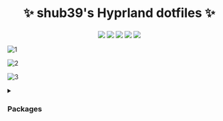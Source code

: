 <div align="center">
    <h1>✨ shub39's Hyprland dotfiles ✨</h1>
    <h3></h3>
</div>

<div align="center"> 

![](https://img.shields.io/github/last-commit/shub39/dotfiles?&style=for-the-badge&color=FFB1C8&logoColor=D9E0EE&labelColor=292324)
![](https://img.shields.io/github/stars/shub39/dotfiles?style=for-the-badge&logo=andela&color=FFB686&logoColor=D9E0EE&labelColor=292324)
![](https://img.shields.io/github/repo-size/shub39/dotfiles?color=CAC992&label=SIZE&logo=googledrive&style=for-the-badge&logoColor=D9E0EE&labelColor=292324)
![](https://img.shields.io/badge/issues-Skill-green?style=for-the-badge&color=CCE8E9&logoColor=D9E0EE&labelColor=292324) 
[![](https://img.shields.io/badge/watch-Youtube-red?style=for-the-badge&logo=youtube&color=CCE8E9&logoColor=D9E0EE&labelColor=292324)](https://youtu.be/kniqmQc3hYA) 

</a>
</div>

![1](https://github.com/shub39/dotfiles/assets/143277026/f6feac85-fc2f-481a-8774-789d4e20ad0c)

![2](https://github.com/shub39/dotfiles/assets/143277026/5c32b4fa-4901-4c5e-bec1-3db4823d1c05)

![3](https://github.com/shub39/dotfiles/assets/143277026/77b52f5f-ff26-4d62-9304-b015f937dcaf)

<details>
<summary><h3>Packages</h3></summary>

<h4>Required</h4>

- hyprland-git
- hyprlock
- hyprpaper
- kitty
- rofi
- swaync
- wlogout
- waybar-git
- hyprshot

<h4>Others</h4>

- browser(floorp)
- nautilus
- discord
- zapzap
- materialgram
- g4music
- rofi-emoji-git
- vlc
- scrcpy
- neofetch
- zsh
- alacritty
- google-chrome
- mpv
- polkit-kde-authentication-agent
- xdg-desktop-portal
- xdg-desktop-portal-hyprland

</details>
